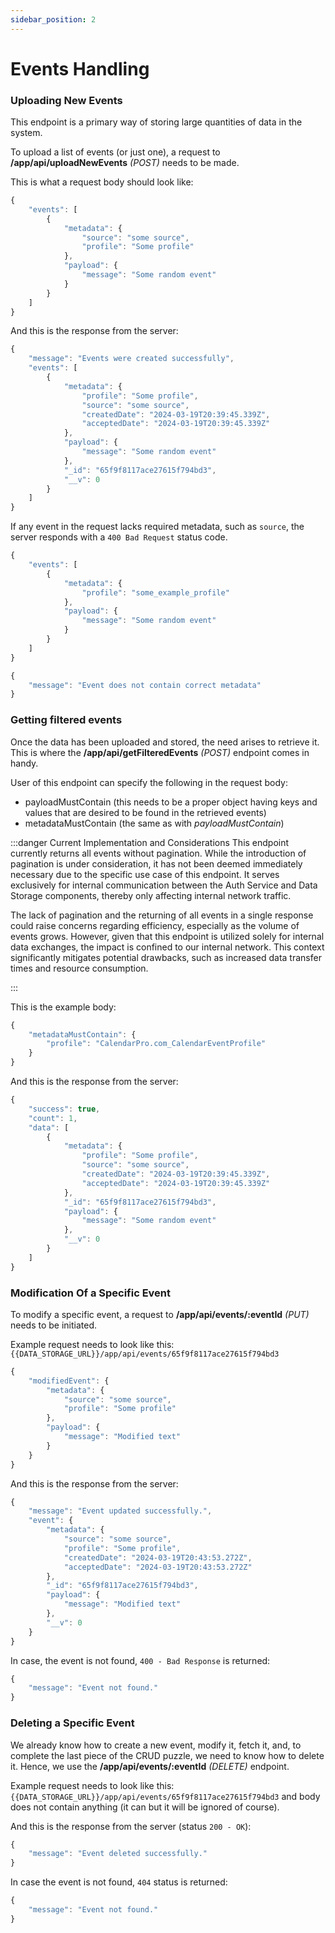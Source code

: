```yaml
---
sidebar_position: 2
---
```


# Events Handling

### Uploading New Events

This endpoint is a primary way of storing large quantities of data in the system.

To upload a list of events (or just one), a request to **/app/api/uploadNewEvents** *(POST)* needs to be made.

This is what a request body should look like:

```js title="Example body of the request"
{
    "events": [
        {
            "metadata": {
                "source": "some source",
                "profile": "Some profile"
            },
            "payload": {
                "message": "Some random event"
            }
        }
    ]
}
```

And this is the response from the server:

```js title="Response"
{
    "message": "Events were created successfully",
    "events": [
        {
            "metadata": {
                "profile": "Some profile",
                "source": "some source",
                "createdDate": "2024-03-19T20:39:45.339Z",
                "acceptedDate": "2024-03-19T20:39:45.339Z"
            },
            "payload": {
                "message": "Some random event"
            },
            "_id": "65f9f8117ace27615f794bd3",
            "__v": 0
        }
    ]
}
```

If any event in the request lacks required metadata, such as `source`, the server responds with a `400 Bad Request` status code.

```js title="Source missing in the event"
{
    "events": [
        {
            "metadata": {
                "profile": "some_example_profile"
            },
            "payload": {
                "message": "Some random event"
            }
        }
    ]
}
```

```js title="400 Bad Request"
{
    "message": "Event does not contain correct metadata"
}
```

### Getting filtered events

Once the data has been uploaded and stored, the need arises to retrieve it. This is where the **/app/api/getFilteredEvents** *(POST)* endpoint comes in handy.

User of this endpoint can specify the following in the request body:

- payloadMustContain (this needs to be a proper object having keys and values that are desired to be found in the retrieved events)
- metadataMustContain (the same as with *payloadMustContain*)

:::danger Current Implementation and Considerations
This endpoint currently returns all events without pagination. While the introduction of pagination is under consideration, it has not been deemed immediately necessary due to the specific use case of this endpoint. It serves exclusively for internal communication between the Auth Service and Data Storage components, thereby only affecting internal network traffic.

The lack of pagination and the returning of all events in a single response could raise concerns regarding efficiency, especially as the volume of events grows. However, given that this endpoint is utilized solely for internal data exchanges, the impact is confined to our internal network. This context significantly mitigates potential drawbacks, such as increased data transfer times and resource consumption.

:::

This is the example body:

```js title="Example body in the request"
{
    "metadataMustContain": {
        "profile": "CalendarPro.com_CalendarEventProfile"
    }
}
```

And this is the response from the server:
```js title="Response"
{
    "success": true,
    "count": 1,
    "data": [
        {
            "metadata": {
                "profile": "Some profile",
                "source": "some source",
                "createdDate": "2024-03-19T20:39:45.339Z",
                "acceptedDate": "2024-03-19T20:39:45.339Z"
            },
            "_id": "65f9f8117ace27615f794bd3",
            "payload": {
                "message": "Some random event"
            },
            "__v": 0
        }
    ]
}
```

### Modification Of a Specific Event

To modify a specific event, a request to **/app/api/events/:eventId** *(PUT)* needs to be initiated.

Example request needs to look like this: `{{DATA_STORAGE_URL}}/app/api/events/65f9f8117ace27615f794bd3`

```js title="Example body of the request"
{
    "modifiedEvent": {
        "metadata": {
            "source": "some source",
            "profile": "Some profile"
        },
        "payload": {
            "message": "Modified text"
        }
    }
}
```

And this is the response from the server:

```js title="Response"
{
    "message": "Event updated successfully.",
    "event": {
        "metadata": {
            "source": "some source",
            "profile": "Some profile",
            "createdDate": "2024-03-19T20:43:53.272Z",
            "acceptedDate": "2024-03-19T20:43:53.272Z"
        },
        "_id": "65f9f8117ace27615f794bd3",
        "payload": {
            "message": "Modified text"
        },
        "__v": 0
    }
}
```

In case, the event is not found, `400 - Bad Response` is returned:

```js title="400 - Bad Response"
{
    "message": "Event not found."
}
```
### Deleting a Specific Event

We already know how to create a new event, modify it, fetch it, and, to complete the last piece of the CRUD puzzle, we need to know how to delete it. Hence, we use the **/app/api/events/:eventId** *(DELETE)* endpoint.

Example request needs to look like this: `{{DATA_STORAGE_URL}}/app/api/events/65f9f8117ace27615f794bd3` and body does not contain anything (it can but it will be ignored of course).

And this is the response from the server (status `200 - OK`):

```js title="200 - OK Response"
{
    "message": "Event deleted successfully."
}
```

In case the event is not found, `404` status is returned: 

```js title="404 - Not Found Response"
{
    "message": "Event not found."
}
```